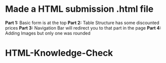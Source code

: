 # Made a HTML submission .html file

<b>Part 1:</b> Basic form is at the top 
<b>Part 2:</b> Table Structure has some discounted prices
<b>Part 3:</b> Navigation Bar will redirect you to that part in the page
<b>Part 4:</b> Adding Images but only one was rounded
# HTML-Knowledge-Check
